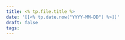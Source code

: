 ```yaml
---
title: <% tp.file.title %>
date: '[[<% tp.date.now("YYYY-MM-DD") %>]]'
draft: false
tags:
---
```

 
